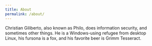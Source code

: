 ```yaml
---
title: About
permalink: /about/
---
```


Christian Giliberto, also known as Philo, does information security, and sometimes other things. He is a Windows-using refugee from desktop Linux, his fursona is a fox, and his favorite beer is Grimm Tesseract.


